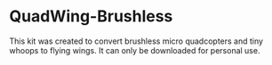 # QuadWing-Brushless
This kit was created to convert brushless micro quadcopters and tiny whoops to flying wings. It can only be downloaded for personal use.
